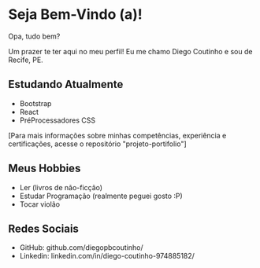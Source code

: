 # Seja Bem-Vindo (a)!

Opa, tudo bem? 

Um prazer te ter aqui no meu perfil! Eu me chamo Diego Coutinho e sou de Recife, PE.

## Estudando Atualmente

- Bootstrap
- React
- PréProcessadores CSS

[Para mais informações sobre minhas competências, experiência e certificações, acesse o repositório "projeto-portifolio"]

## Meus Hobbies

- Ler (livros de não-ficção)
- Estudar Programação (realmente peguei gosto :P)
- Tocar violão

## Redes Sociais

- GitHub: github.com/diegopbcoutinho/
- Linkedin: linkedin.com/in/diego-coutinho-974885182/ 
